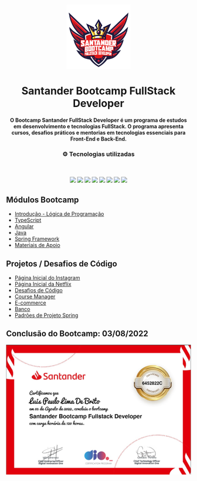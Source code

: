 <div align="center">
<img src="https://github.com/luispaulobrito/Santander_FullStack_Developer/blob/main/Logo-Santander-Bootcamp.png" width="175px"> 
</div>
<h1 align="center">Santander Bootcamp FullStack Developer</h1>
<h4 align="center">O Bootcamp Santander FullStack Developer é um programa de estudos em desenvolvimento e tecnologias FullStack. O programa apresenta cursos, desafios práticos e mentorias em tecnologias essenciais para Front-End e Back-End.</h4>

<h3 align="center">
⚙️ Tecnologias utilizadas

<p>&nbsp;</p>
<img src="https://img.shields.io/badge/typescript-%231572B6.svg?style=for-the-badge&logo=typescript&logoColor=white"/>
<img src="https://img.shields.io/badge/git-%23F05033.svg?style=for-the-badge&logo=git&logoColor=white"/>
<img src="https://img.shields.io/badge/java-%23ED8B00.svg?style=for-the-badge&logo=java&logoColor=white">
<img src="https://img.shields.io/badge/html5-%23E34F26.svg?style=for-the-badge&logo=html5&logoColor=white"/>
<img src="https://img.shields.io/badge/css3-%231572B6.svg?style=for-the-badge&logo=css3&logoColor=white"/>
<img src="https://img.shields.io/badge/javascript-%23323330.svg?style=for-the-badge&logo=javascript&logoColor=%23F7DF1E">
<img src="https://img.shields.io/badge/angular-%23DD0031.svg?style=for-the-badge&logo=angular&logoColor=white">
<img src="https://img.shields.io/badge/spring-%236DB33F.svg?style=for-the-badge&logo=spring&logoColor=white"/>
</h3>

## Módulos Bootcamp
- [Introdução - Lógica de Programação](https://github.com/luispaulobrito/Santander_FullStack_Developer/tree/main/Introdu%C3%A7%C3%A3o%20-%20L%C3%B3gica%20de%20Programa%C3%A7%C3%A3o)
- [TypeScript](https://github.com/luispaulobrito/Santander_FullStack_Developer/tree/main/TypeScript)
- [Angular](https://github.com/luispaulobrito/Santander_FullStack_Developer/tree/main/Angular-DIO)
- [Java](https://github.com/luispaulobrito/Santander_FullStack_Developer/tree/main/JAVA)
- [Spring Framework](https://github.com/luispaulobrito/Santander_FullStack_Developer/tree/main/Spring%20Framework)
- [Materiais de Apoio](https://github.com/luispaulobrito/Santander_FullStack_Developer/tree/main/Materiais%20de%20Apoio)

## Projetos / Desafios de Código

- [Página Inicial do Instagram](https://github.com/luispaulobrito/instagram-clone-dio)
- [Página Inicial da Netflix](https://github.com/luispaulobrito/netflix-clone)
- [Desafios de Código](https://github.com/luispaulobrito/Santander_FullStack_Developer/tree/main/Desafios%20de%20C%C3%B3digo)
- [Course Manager](https://github.com/luispaulobrito/Santander_FullStack_Developer/tree/main/Angular-DIO/course-manager-master)
- [E-commerce](https://github.com/luispaulobrito/Santander_FullStack_Developer/tree/main/Angular-DIO/E-commerce/bookstore-frontend)
- [Banco](https://github.com/luispaulobrito/Santander_FullStack_Developer/tree/main/JAVA/Projeto%20Banco)
- [Padrões de Projeto Spring](https://github.com/luispaulobrito/Santander_FullStack_Developer/tree/main/Spring%20Framework/lab-padroes-projeto-spring-main)

## Conclusão do Bootcamp: 03/08/2022
![Certificado de Conclusão](https://github.com/luispaulobrito/Santander_FullStack_Developer/blob/main/certificado-bootcamp-santander.jpg)
